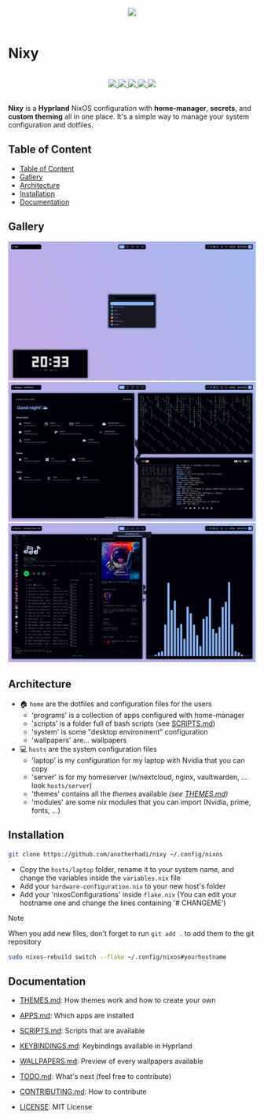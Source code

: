 [//]: # (Title: Nixy)  
[//]: # (Description: Nixy is a Hyprland NixOS configuration with home-manager, secrets and custom theming all in one place. It's a simple way to manage your system configuration and dotfiles.)  
[//]: # (Author: Hadi)  
[//]: # (Date: 08/19/24)
[//]: # (Version: v2.1.0)

<div align="center">
    <img src="https://raw.githubusercontent.com/anotherhadi/nixy/main/docs/src/logo.png" width="100px" />
</div>

<br>

# Nixy

<br>
<div align="center">
    <a href="https://github.com/anotherhadi/nixy">
        <img src="https://img.shields.io/static/v1.svg?style=for-the-badge&label=Version&message=v2.1.0&colorA=181825&colorB=89b4fa&logo=githubactions&logoColor=89b4fa"/>
    </a>
    <a href="https://github.com/anotherhadi/nixy/stargazers">
        <img src="https://img.shields.io/github/stars/anotherhadi/nixy?color=89b4fa&labelColor=181825&style=for-the-badge&logo=starship&logoColor=89b4fa">
    </a>
    <a href="https://github.com/anotherhadi/nixy/">
        <img src="https://img.shields.io/github/repo-size/anotherhadi/nixy?color=89b4fa&labelColor=181825&style=for-the-badge&logo=github&logoColor=89b4fa">
    </a>
    <a href="https://nixos.org">
        <img src="https://img.shields.io/badge/NixOS-unstable-blue.svg?style=for-the-badge&labelColor=181825&logo=NixOS&logoColor=89b4fa&color=89b4fa">
    </a>
    <a href="https://github.com/anotherhadi/nixy/blob/main/LICENSE">
        <img src="https://img.shields.io/static/v1.svg?style=for-the-badge&label=License&message=MIT&colorA=181825&colorB=89b4fa&logo=unlicense&logoColor=89b4fa"/>
    </a>
</div>
<br>

**Nixy** is a **Hyprland** NixOS configuration with **home-manager**, **secrets**, and **custom theming** all in one place.
It's a simple way to manage your system configuration and dotfiles.

## Table of Content

  - [Table of Content](#table-of-content)
  - [Gallery](#gallery)
  - [Architecture](#architecture)
  - [Installation](#installation)
  - [Documentation](#documentation)

## Gallery

![catppuccin1](docs/src/catppuccin/1.png)
![catppuccin2](docs/src/catppuccin/2.png)
![catppuccin3](docs/src/catppuccin/3.png)

## Architecture

- 🏠 `home` are the dotfiles and configuration files for the users
  - 'programs' is a collection of apps configured with home-manager
  - 'scripts' is a folder full of bash scripts (see [SCRIPTS.md](docs/SCRIPTS.md))
  - 'system' is some "desktop environment" configuration
  - 'wallpapers' are... wallpapers
- 💻 `hosts` are the system configuration files
  - 'laptop' is my configuration for my laptop with Nvidia that you can copy
  - 'server' is for my homeserver (w/nextcloud, nginx, vaultwarden, ... look `hosts/server`)
  - 'themes' contains all the *themes* available *(see [THEMES.md](docs/THEMES.md))*
  - 'modules' are some nix modules that you can import (Nvidia, prime, fonts, ...)

## Installation

```sh
git clone https://github.com/anotherhadi/nixy ~/.config/nixos
```

- Copy the `hosts/laptop` folder, rename it to your system name, and change the variables inside the `variables.nix` file
- Add your `hardware-configuration.nix` to your new host's folder
- Add your 'nixosConfigurations' inside `flake.nix` (You can edit your hostname one and change the lines containing '# CHANGEME')

> [!NOTE]
> When you add new files, don't forget to run `git add .` to add them to the git repository

```sh
sudo nixos-rebuild switch --flake ~/.config/nixos#yourhostname
```

## Documentation

- [THEMES.md](docs/THEMES.md): How themes work and how to create your own
- [APPS.md](docs/APPS.md): Which apps are installed
- [SCRIPTS.md](docs/SCRIPTS.md): Scripts that are available
- [KEYBINDINGS.md](docs/KEYBINDINGS.md): Keybindings available in Hyprland
- [WALLPAPERS.md](docs/WALLPAPERS.md): Preview of every wallpapers available

- [TODO.md](docs/TODO.md): What's next (feel free to contribute)
- [CONTRIBUTING.md](docs/CONTRIBUTING.md): How to contribute
- [LICENSE](LICENSE): MIT License
